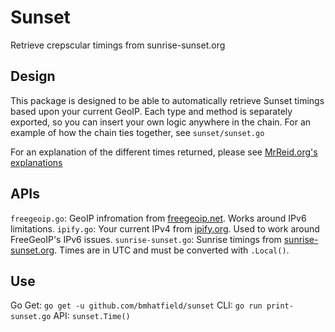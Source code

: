 # Sunset

Retrieve crepscular timings from sunrise-sunset.org

## Design

This package is designed to be able to automatically retrieve Sunset timings based upon your current GeoIP. Each type and method is separately exported, so you can insert your own logic anywhere in the chain. For an example of how the chain ties together, see `sunset/sunset.go`

For an explanation of the different times returned, please see [MrReid.org's explanations](http://wordpress.mrreid.org/2013/02/05/dawn-dusk-sunrise-sunset-and-twilight/)

## APIs

`freegeoip.go`: GeoIP infromation from [freegeoip.net](https://freegeoip.net/). Works around IPv6 limitations.
`ipify.go`: Your current IPv4 from [ipify.org](https://api.ipify.org?format=json). Used to work around FreeGeoIP's IPv6 issues.
`sunrise-sunset.go`: Sunrise timings from [sunrise-sunset.org](https://api.sunrise-sunset.org/json?lat=36.7201600&lng=-4.4203400&formatted=0). Times are in UTC and must be converted with `.Local()`.

## Use

Go Get: `go get -u github.com/bmhatfield/sunset`
CLI: `go run print-sunset.go`
API: `sunset.Time()`
